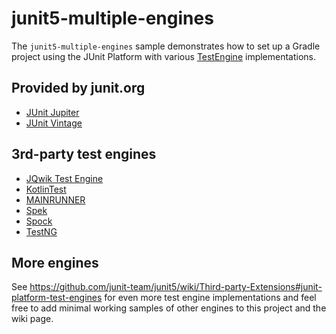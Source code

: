 # junit5-multiple-engines

The `junit5-multiple-engines` sample demonstrates how to set up a Gradle project
using the JUnit Platform with various [TestEngine][guide-custom-engine] implementations.

## Provided by junit.org

 * [JUnit Jupiter](https://junit.org/junit5/docs/current/user-guide)
 * [JUnit Vintage](https://junit.org/junit5/docs/current/user-guide)
 
## 3rd-party test engines 
 
 * [JQwik Test Engine](http://jqwik.net)
 * [KotlinTest](https://github.com/kotlintest/kotlintest)
 * [MAINRUNNER](https://github.com/sormuras/mainrunner)
 * [Spek](https://spekframework.org)
 * [Spock](https://spockframework.org/)
 * [TestNG](https://github.com/junit-team/testng-engine)

## More engines

See https://github.com/junit-team/junit5/wiki/Third-party-Extensions#junit-platform-test-engines
for even more test engine implementations and feel free to add minimal working samples of other
engines to this project and the wiki page.

[guide-custom-engine]: http://junit.org/junit5/docs/current/user-guide/#launcher-api-engines-custom "Plugging in Your Own Test Engine"
